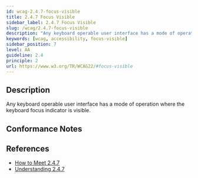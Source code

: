 ```yaml
---
id: wcag-2.4.7-focus-visible
title: 2.4.7 Focus Visible
sidebar_label: 2.4.7 Focus Visible
slug: /wcag/2.4.7-focus-visible
description: "Any keyboard operable user interface has a mode of operation where the keyboard focus indicator is visible."
keywords: [wcag, accessibility, focus-visible]
sidebar_position: 7
level: AA
guideline: 2.4
principle: 2
url: https://www.w3.org/TR/WCAG22/#focus-visible
---
```


## Description

Any keyboard operable user interface has a mode of operation where the keyboard focus indicator is visible.

## Conformance Notes

<!-- Add your conformance notes and evaluation here -->

## References

- [How to Meet 2.4.7](https://www.w3.org/WAI/WCAG22/quickref/#focus-visible)
- [Understanding 2.4.7](https://www.w3.org/WAI/WCAG22/Understanding/focus-visible.html)



